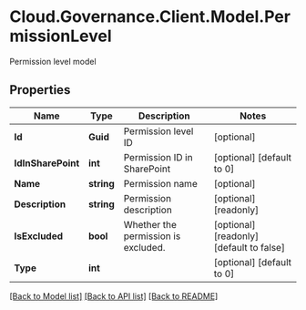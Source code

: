 # Cloud.Governance.Client.Model.PermissionLevel
Permission level model
## Properties

Name | Type | Description | Notes
------------ | ------------- | ------------- | -------------
**Id** | **Guid** | Permission level ID | [optional] 
**IdInSharePoint** | **int** | Permission ID in SharePoint | [optional] [default to 0]
**Name** | **string** | Permission name | [optional] 
**Description** | **string** | Permission description | [optional] [readonly] 
**IsExcluded** | **bool** | Whether the permission is excluded. | [optional] [readonly] [default to false]
**Type** | **int** |  | [optional] [default to 0]

[[Back to Model list]](../README.md#documentation-for-models) [[Back to API list]](../README.md#documentation-for-api-endpoints) [[Back to README]](../README.md)

